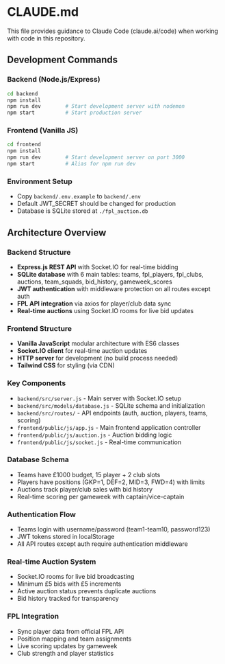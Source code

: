 # CLAUDE.md

This file provides guidance to Claude Code (claude.ai/code) when working with code in this repository.

## Development Commands

### Backend (Node.js/Express)
```bash
cd backend
npm install
npm run dev        # Start development server with nodemon
npm start          # Start production server
```

### Frontend (Vanilla JS)
```bash
cd frontend
npm install
npm run dev        # Start development server on port 3000
npm start          # Alias for npm run dev
```

### Environment Setup
- Copy `backend/.env.example` to `backend/.env`
- Default JWT_SECRET should be changed for production
- Database is SQLite stored at `./fpl_auction.db`

## Architecture Overview

### Backend Structure
- **Express.js REST API** with Socket.IO for real-time bidding
- **SQLite database** with 6 main tables: teams, fpl_players, fpl_clubs, auctions, team_squads, bid_history, gameweek_scores
- **JWT authentication** with middleware protection on all routes except auth
- **FPL API integration** via axios for player/club data sync
- **Real-time auctions** using Socket.IO rooms for live bid updates

### Frontend Structure
- **Vanilla JavaScript** modular architecture with ES6 classes
- **Socket.IO client** for real-time auction updates
- **HTTP server** for development (no build process needed)
- **Tailwind CSS** for styling (via CDN)

### Key Components
- `backend/src/server.js` - Main server with Socket.IO setup
- `backend/src/models/database.js` - SQLite schema and initialization
- `backend/src/routes/` - API endpoints (auth, auction, players, teams, scoring)
- `frontend/public/js/app.js` - Main frontend application controller
- `frontend/public/js/auction.js` - Auction bidding logic
- `frontend/public/js/socket.js` - Real-time communication

### Database Schema
- Teams have £1000 budget, 15 player + 2 club slots
- Players have positions (GKP=1, DEF=2, MID=3, FWD=4) with limits
- Auctions track player/club sales with bid history
- Real-time scoring per gameweek with captain/vice-captain

### Authentication Flow
- Teams login with username/password (team1-team10, password123)
- JWT tokens stored in localStorage
- All API routes except auth require authentication middleware

### Real-time Auction System
- Socket.IO rooms for live bid broadcasting
- Minimum £5 bids with £5 increments
- Active auction status prevents duplicate auctions
- Bid history tracked for transparency

### FPL Integration
- Sync player data from official FPL API
- Position mapping and team assignments
- Live scoring updates by gameweek
- Club strength and player statistics